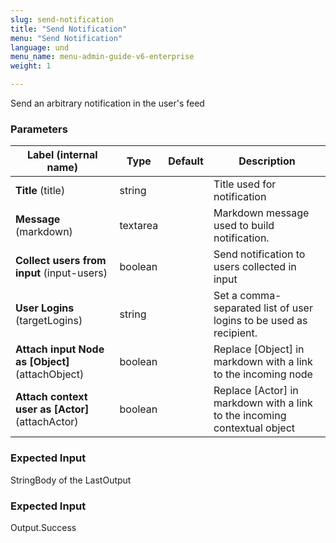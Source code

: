 ```yaml
---
slug: send-notification
title: "Send Notification"
menu: "Send Notification"
language: und
menu_name: menu-admin-guide-v6-enterprise
weight: 1

---
```


 Send an arbitrary notification in the user's feed

### Parameters
|Label (internal name)|Type|Default|Description|
|---|---|---|---|
|**Title** (title)|string|<no value>|Title used for notification|
|**Message** (markdown)|textarea|<no value>|Markdown message used to build notification.|
|**Collect users from input** (input-users)|boolean|<no value>|Send notification to users collected in input|
|**User Logins** (targetLogins)|string|<no value>|Set a comma-separated list of user logins to be used as recipient.|
|**Attach input Node as [Object]** (attachObject)|boolean|<no value>|Replace [Object] in markdown with a link to the incoming node|
|**Attach context user as [Actor]** (attachActor)|boolean|<no value>|Replace [Actor] in markdown with a link to the incoming contextual object|



### Expected Input
StringBody of the LastOutput


### Expected Input
Output.Success



